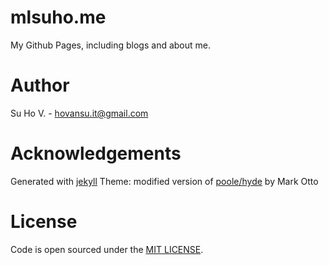 # mlsuho.me

My Github Pages, including blogs and about me.

# Author

Su Ho V. - hovansu.it@gmail.com

# Acknowledgements

Generated with [jekyll](https://jekyllrb.com/)
Theme: modified version of [poole/hyde](https://github.com/poole/hyde) by Mark Otto

# License
Code is open sourced under the [MIT LICENSE](./LICENSE.md).